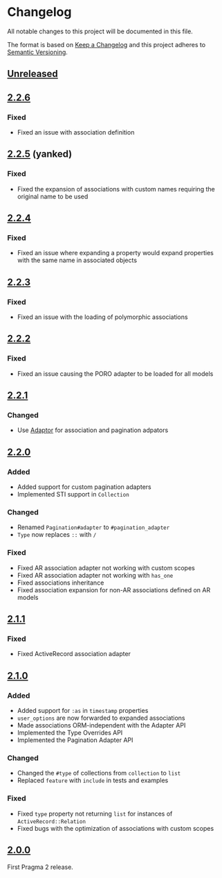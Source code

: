 # Changelog

All notable changes to this project will be documented in this file.

The format is based on [Keep a Changelog](http://keepachangelog.com/en/1.0.0/)
and this project adheres to [Semantic Versioning](http://semver.org/spec/v2.0.0.html).

## [Unreleased]

## [2.2.6]

### Fixed

- Fixed an issue with association definition

## [2.2.5] (yanked)

### Fixed

- Fixed the expansion of associations with custom names requiring the original name to be used

## [2.2.4]

### Fixed

- Fixed an issue where expanding a property would expand properties with the same name in associated 
  objects

## [2.2.3]

### Fixed

- Fixed an issue with the loading of polymorphic associations

## [2.2.2]

### Fixed

- Fixed an issue causing the PORO adapter to be loaded for all models

## [2.2.1]

### Changed

- Use [Adaptor](https://github.com/aldesantis/adaptor.rb) for association and pagination adpators

## [2.2.0]

### Added

- Added support for custom pagination adapters
- Implemented STI support in `Collection`

### Changed

- Renamed `Pagination#adapter` to `#pagination_adapter`
- `Type` now replaces `::` with `/`

### Fixed

- Fixed AR association adapter not working with custom scopes
- Fixed AR association adapter not working with `has_one`
- Fixed associations inheritance
- Fixed association expansion for non-AR associations defined on AR models

## [2.1.1]

### Fixed

- Fixed ActiveRecord association adapter

## [2.1.0]

### Added

- Added support for `:as` in `timestamp` properties
- `user_options` are now forwarded to expanded associations
- Made associations ORM-independent with the Adapter API
- Implemented the Type Overrides API
- Implemented the Pagination Adapter API

### Changed

- Changed the `#type` of collections from `collection` to `list`
- Replaced `feature` with `include` in tests and examples

### Fixed

- Fixed `type` property not returning `list` for instances of `ActiveRecord::Relation`
- Fixed bugs with the optimization of associations with custom scopes
 
## [2.0.0]

First Pragma 2 release.

[Unreleased]: https://github.com/pragmarb/pragma-decorator/compare/v2.2.6...HEAD
[2.2.6]: https://github.com/pragmarb/pragma-decorator/compare/v2.2.5...v2.2.6
[2.2.5]: https://github.com/pragmarb/pragma-decorator/compare/v2.2.4...v2.2.5
[2.2.4]: https://github.com/pragmarb/pragma-decorator/compare/v2.2.3...v2.2.4
[2.2.3]: https://github.com/pragmarb/pragma-decorator/compare/v2.2.2...v2.2.3
[2.2.2]: https://github.com/pragmarb/pragma-decorator/compare/v2.2.1...v2.2.2
[2.2.1]: https://github.com/pragmarb/pragma-decorator/compare/v2.2.0...v2.2.1
[2.2.0]: https://github.com/pragmarb/pragma-decorator/compare/v2.1.1...v2.2.0
[2.1.1]: https://github.com/pragmarb/pragma-decorator/compare/v2.1.0...v2.1.1
[2.1.0]: https://github.com/pragmarb/pragma-decorator/compare/v2.0.0...v2.1.0
[2.0.0]: https://github.com/pragmarb/pragma-decorator/compare/v1.2.0...v2.0.0
